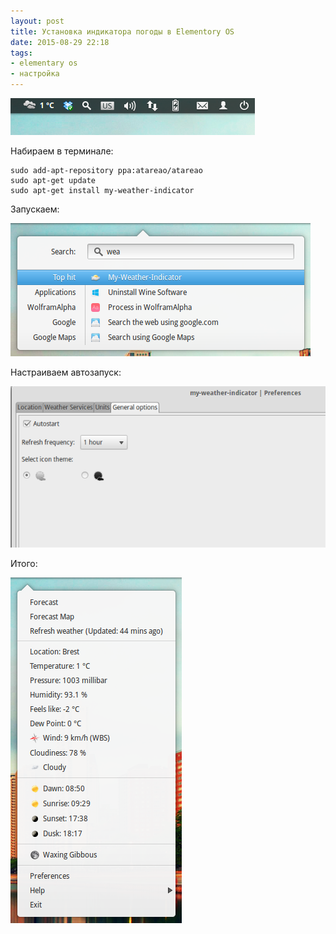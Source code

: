 ```yaml
---
layout: post
title: Установка индикатора погоды в Elementory OS
date: 2015-08-29 22:18
tags:
- elementary os
- настройка
---
```


![elementary os панель](https://raw.githubusercontent.com/wcoder/blog/master/elementory-os-weather/1.png)

Набираем в терминале:

```
sudo add-apt-repository ppa:atareao/atareao
sudo apt-get update
sudo apt-get install my-weather-indicator
```

Запускаем:

![запуск с помощью elementary os spotlight](https://raw.githubusercontent.com/wcoder/blog/master/elementory-os-weather/2.png)

Настраиваем автозапуск:

![настройка автозапуска](https://raw.githubusercontent.com/wcoder/blog/master/elementory-os-weather/3.png)

Итого:

![результат - индикатор на панели](https://raw.githubusercontent.com/wcoder/blog/master/elementory-os-weather/4.png)
